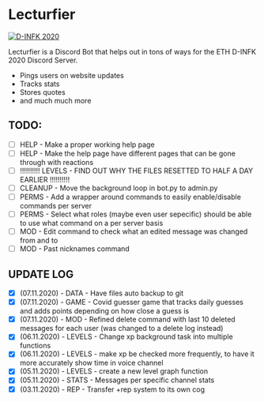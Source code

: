 # Lecturfier

[![D-INFK 2020](readme_images/d_trav.gif)](https://discord.gg/eth-dinfk-2020)

Lecturfier is a Discord Bot that helps out in tons of ways for the ETH D-INFK 2020 Discord Server.

  - Pings users on website updates
  - Tracks stats
  - Stores quotes
  - and much much more

## TODO:
  - [ ] HELP - Make a proper working help page
  - [ ] HELP - Make the help page have different pages that can be gone through with reactions
  - [ ] !!!!!!!!!! LEVELS - FIND OUT WHY THE FILES RESETTED TO HALF A DAY EARLIER !!!!!!!!!!
  - [ ] CLEANUP - Move the background loop in bot.py to admin.py
  - [ ] PERMS - Add a wrapper around commands to easily enable/disable commands per server
  - [ ] PERMS - Select what roles (maybe even user sepecific) should be able to use what command on a per server basis
  - [ ] MOD - Edit command to check what an edited message was changed from and to
  - [ ] MOD - Past nicknames command

## UPDATE LOG
  - [x] (07.11.2020) - DATA - Have files auto backup to git
  - [x] (07.11.2020) - GAME - Covid guesser game that tracks daily guesses and adds points depending on how close a guess is
  - [x] (07.11.2020) - MOD - Refined delete command with last 10 deleted messages for each user (was changed to a delete log instead)
  - [x] (06.11.2020) - LEVELS - Change xp background task into multiple functions 
  - [x] (06.11.2020) - LEVELS - make xp be checked more frequently, to have it more accurately show time in voice channel 
  - [x] (05.11.2020) - LEVELS - create a new level graph function 
  - [x] (05.11.2020) - STATS - Messages per specific channel stats 
  - [x] (03.11.2020) - REP - Transfer +rep system to its own cog
